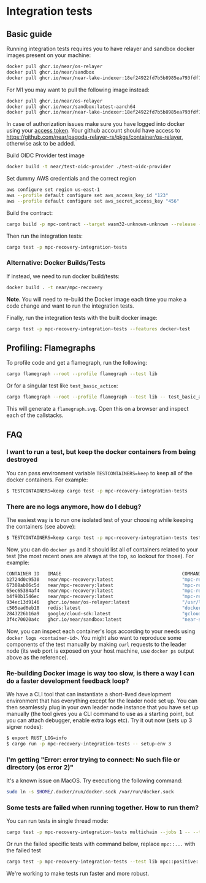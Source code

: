 # Integration tests

## Basic guide

Running integration tests requires you to have relayer and sandbox docker images present on your machine:

```BASH
docker pull ghcr.io/near/os-relayer
docker pull ghcr.io/near/sandbox
docker pull ghcr.io/near/near-lake-indexer:18ef24922fd7b5b8985ea793fdf7a939e57216ba
```

For M1 you may want to pull the following image instead:

```BASH
docker pull ghcr.io/near/os-relayer
docker pull ghcr.io/near/sandbox:latest-aarch64
docker pull ghcr.io/near/near-lake-indexer:18ef24922fd7b5b8985ea793fdf7a939e57216ba
```

In case of authorization issues make sure you have logged into docker using your [access token](https://docs.github.com/en/packages/working-with-a-github-packages-registry/working-with-the-container-registry#authenticating-with-a-personal-access-token-classic). Your github account should have access to https://github.com/near/pagoda-relayer-rs/pkgs/container/os-relayer, otherwise ask to be added.

Build OIDC Provider test image
```bash
docker build -t near/test-oidc-provider ./test-oidc-provider
```

Set dummy AWS credentials and the correct region

``` bash
aws configure set region us-east-1
aws --profile default configure set aws_access_key_id "123"
aws --profile default configure set aws_secret_access_key "456"
```

Build the contract:
```bash
cargo build -p mpc-contract --target wasm32-unknown-unknown --release --target-dir target/seperate_wasm
```

Then run the integration tests:

```BASH
cargo test -p mpc-recovery-integration-tests
```

### Alternative: Docker Builds/Tests

If instead, we need to run docker build/tests:

```BASH
docker build . -t near/mpc-recovery
```

**Note**. You will need to re-build the Docker image each time you make a code change and want to run the integration tests.

Finally, run the integration tests with the built docker image:

```BASH
cargo test -p mpc-recovery-integration-tests --features docker-test
```

## Profiling: Flamegraphs

To profile code and get a flamegraph, run the following:

```sh
cargo flamegraph --root --profile flamegraph --test lib
```

Or for a singular test like `test_basic_action`:

```sh
cargo flamegraph --root --profile flamegraph --test lib -- test_basic_action
```

This will generate a `flamegraph.svg`. Open this on a browser and inspect each of the callstacks.

## FAQ

### I want to run a test, but keep the docker containers from being destroyed

You can pass environment variable `TESTCONTAINERS=keep` to keep all of the docker containers. For example:

```bash
$ TESTCONTAINERS=keep cargo test -p mpc-recovery-integration-tests
```

### There are no logs anymore, how do I debug?

The easiest way is to run one isolated test of your choosing while keeping the containers (see above):

```bash
$ TESTCONTAINERS=keep cargo test -p mpc-recovery-integration-tests test_basic_action
```

Now, you can do `docker ps` and it should list all of containers related to your test (the most recent ones are always at the top, so lookout for those). For example:

```bash
CONTAINER ID   IMAGE                                            COMMAND                  CREATED         STATUS         PORTS                                           NAMES
b2724d0c9530   near/mpc-recovery:latest                         "mpc-recovery start-…"   5 minutes ago   Up 5 minutes   0.0.0.0:32792->19985/tcp, :::32792->19985/tcp   fervent_moore
67308ab06c5d   near/mpc-recovery:latest                         "mpc-recovery start-…"   5 minutes ago   Up 5 minutes   0.0.0.0:32791->3000/tcp, :::32791->3000/tcp     upbeat_volhard
65ec65384af4   near/mpc-recovery:latest                         "mpc-recovery start-…"   5 minutes ago   Up 5 minutes   0.0.0.0:32790->3000/tcp, :::32790->3000/tcp     friendly_easley
b4f90b1546ec   near/mpc-recovery:latest                         "mpc-recovery start-…"   5 minutes ago   Up 5 minutes   0.0.0.0:32789->3000/tcp, :::32789->3000/tcp     vibrant_allen
934ec13d9146   ghcr.io/near/os-relayer:latest                   "/usr/local/bin/entr…"   5 minutes ago   Up 5 minutes   0.0.0.0:32788->16581/tcp, :::32788->16581/tcp   sleepy_grothendieck
c505ead6eb18   redis:latest                                     "docker-entrypoint.s…"   5 minutes ago   Up 5 minutes   0.0.0.0:32787->6379/tcp, :::32787->6379/tcp     trusting_lederberg
2843226b16a9   google/cloud-sdk:latest                          "gcloud beta emulato…"   5 minutes ago   Up 5 minutes   0.0.0.0:32786->15805/tcp, :::32786->15805/tcp   hungry_pasteur
3f4c70020a4c   ghcr.io/near/sandbox:latest                      "near-sandbox --home…"   5 minutes ago   Up 5 minutes                                                   practical_elbakyan
```

Now, you can inspect each container's logs according to your needs using `docker logs <container-id>`. You might also want to reproduce some components of the test manually by making `curl` requests to the leader node (its web port is exposed on your host machine, use `docker ps` output above as the reference).

### Re-building Docker image is way too slow, is there a way I can do a faster development feedback loop?

We have a CLI tool that can instantiate a short-lived development environment that has everything except for the leader node set up. You can then seamlessly plug in your own leader node instance that you have set up manually (the tool gives you a CLI command to use as a starting point, but you can attach debugger, enable extra logs etc). Try it out now (sets up 3 signer nodes):

```bash
$ export RUST_LOG=info
$ cargo run -p mpc-recovery-integration-tests -- setup-env 3
```

### I'm getting "Error: error trying to connect: No such file or directory (os error 2)"

It's a known issue on MacOS. Try executiong the following command:

```bash
sudo ln -s $HOME/.docker/run/docker.sock /var/run/docker.sock
```

### Some tests are failed when running together. How to run them?

You can run tests in single thread mode: 
```bash
cargo test -p mpc-recovery-integration-tests multichain --jobs 1 -- --test-threads 1
```

Or run the failed specific tests with command below, replace `mpc::...` with the failed test
```bash
cargo test -p mpc-recovery-integration-tests --test lib mpc::positive::test_stress_network
```

We're working to make tests run faster and more robust.
